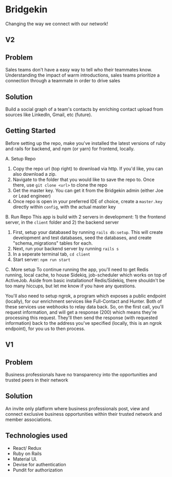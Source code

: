 # Bridgekin
Changing the way we connect with our network!

## V2
## Problem
Sales teams don't have a easy way to tell who their teammates know. Understanding the impact of warm introductions, sales teams prioritize a connection through a teammate in order to drive sales

## Solution
Build a social graph of a team's contacts by enriching contact upload from sources like LinkedIn, Gmail, etc (future).

## Getting Started
Before setting up the repo, make you've installed the latest versions of ruby and rails for backend, and npm (or yarn) for frontend, locally.

A. Setup Repo
1. Copy the repo url (top right) to download via http. If you'd like, you can also download a zip.
2. Navigate to the folder that you would like to save the repo to. Once there, use ```git clone <url>``` to clone the repo
3. Get the master key. You can get it from the Bridgekin admin (either Joe or Lead engineer)
4. Once repo is open in your preferred IDE of choice, create a ```master.key``` directly within ```config```, with the actual master key

B. Run Repo
This app is build with 2 servers in development: 1) the frontend server, in the ```client``` folder and 2) the backend server
1. First, setup your databased by running ```rails db:setup```. This will create development and test databases, seed the databases, and create "schema_migrations" tables for each.
2. Next, run your backend server by running ```rails s```
3. In a seperate terminal tab, ```cd client```
4. Start server: ``` npm run start ```

C. More setup
To continue running the app, you'll need to get Redis running, local cache, to house Sidekiq, job-scheduler which works on top of ActiveJob. Aside from basic installationof Redis/Sidekiq, there shouldn't be too many hiccups, but let me know if you have any questions.

You'll also need to setup ngrok, a program which exposes a public endpoint (locally), for our enrichment services like Full-Contact and Hunter. Both of these services use webhooks to relay data back. So, on the first call, you'll request information, and will get a response (200) which means they're processing this request. They'll then send the response (with requested information) back to the address you've specified (locally, this is an ngrok endpoint), for you us to then process.

## V1
## Problem
Business professionals have no transparency into the opportunities and trusted peers in their network

## Solution
An invite only platform where business professionals post, view and connect exclusive business opportunities within their trusted network and member associations. 

## Technologies used
- React/ Redux
- Ruby on Rails
- Material UI.
- Devise for authentication
- Pundit for authorization
 
